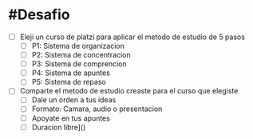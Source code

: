 # #Desafio 

- [ ] Eleji un curso de platzi para aplicar el metodo de estudio de 5 pasos
	- [ ] P1: Sistema de organizacion
	- [ ] P2: Sistema de concentracion
	- [ ] P3: Sistema de comprencion
	- [ ] P4: Sistema de apuntes
	- [ ] P5: Sistema de repaso
- [ ] Comparte el metodo de estudio creaste para el curso que elegiste 
	- [ ] Dale un orden a tus ideas
	- [ ] Formato: Camara, audio o presentacion
	- [ ] Apoyate en tus apuntes
	- [ ] Duracion libre]()
